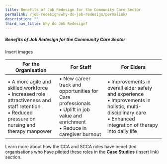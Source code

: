 ```yaml
---
title: Benefits of Job Redesign for the Community Care Sector
permalink: /job-redesign/why-do-job-redesign/permalink/
description: ""
third_nav_title: Why do Job Redesign?
---
```

##### Benefits of Job Redesign for the Community Care Sector

Insert images

| For the Organisation | For Staff | For Elders |
| -------- | -------- | -------- |
| • A more agile and skilled workforce • Increased role attractiveness and staff retention • Reduced pressure on nursing and therapy manpower | • New career track and opportunities for Care professionals • Uplift in job value and enrichment • Reduce in caregiver burnout     | • Improvements in overall elder safety and experience • Improvements in holistic, multi-disciplinary care • Enhanced integration of therapy into daily life     |

Learn more about how the CCA and SCCA roles have benefitted organisations who have piloted these roles in the **Case Studies** (insert link) section.